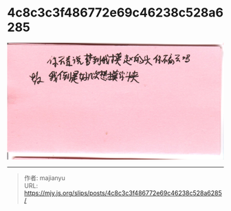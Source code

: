 # 4c8c3c3f486772e69c46238c528a6285

![4c8c3c3f486772e69c46238c528a6285.png](../../images/4c8c3c3f486772e69c46238c528a6285.png)

---

> 作者: majianyu  
> URL: https://mjy.js.org/slips/posts/4c8c3c3f486772e69c46238c528a6285/  

